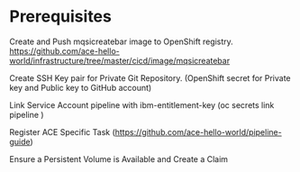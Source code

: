 Prerequisites
============

Create and Push mqsicreatebar image to OpenShift registry.
https://github.com/ace-hello-world/infrastructure/tree/master/cicd/image/mqsicreatebar

Create SSH Key pair for Private Git Repository.
(OpenShift secret for Private key and Public key to GitHub account)

Link Service Account pipeline with ibm-entitlement-key
(oc secrets link pipeline <secret-name>)
  
Register ACE Specific Task
(https://github.com/ace-hello-world/pipeline-guide)

Ensure a Persistent Volume is Available and Create a Claim 

